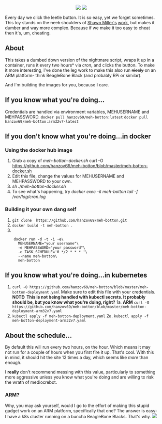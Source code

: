 <p align="center">
    <a href="https://cloud.docker.com/repository/docker/hanzov69/meh-botton/builds" alt="Build Status">
        <img src="https://img.shields.io/docker/cloud/build/hanzov69/meh-botton.svg?style=popout" /></a>
    <a href="https://cloud.docker.com/repository/docker/hanzov69/meh-botton/general" alt="Pulls">
            <img src="https://img.shields.io/docker/pulls/hanzov69/meh-botton.svg?style=popout" /></a>
</p>

Every day we click the leetle button. It is so easy, yet we forget sometimes.
This toy stands on the ~~neck~~ shoulders of [Shawn Miller's](https://github.com/freshlogic) [work](https://meh.com/forum/topics/i-hacked-the-amazon-dash-button-to-click-meh-at-meh-com-instead-of-ordering-tide), but makes it dumber and way more complex. Because if we make it too easy to cheat then it's, um, cheating.

## About
This takes a dumbed down version of the nightmare script, wraps it up in a container, runs it every two hours* via _cron_, and clicks the button.
To make it more interesting, I've done the leg work to make this also run ~~nicely~~ on an ARM platform- think BeagleBone Black (and probably RPi or similar).

And I'm building the images for you, because I care.

## If you know what you're doing...
Credentials are handled via environment variables, MEHUSERNAME and MEHPASSWORD.
`docker pull hanzov69/meh-botton:latest`
`docker pull hanzov69/meh-botton:arm32v7-latest`

## If you don't know what you're doing...in docker
### Using the docker hub image
1. Grab a copy of _meh-botton-docker.sh_
   curl -O https://github.com/hanzov69/meh-botton/blob/master/meh-botton-docker.sh
2. Edit this file, change the values for MEHUSERNAME and MEHPASSWORD to your own.
3. _sh ./meh-botton-docker.sh_
4. To see what's happening, try _docker exec -it meh-botton tail -f /var/log/cron.log_

### Building it your own dang self
1. `git clone  https://github.com/hanzov69/meh-botton.git`
2. `docker build -t meh-botton .`
3.
```
    docker run -d -t -i -e\
      MEHUSERNAME="your username"\
      -e MEHPASSWORD="your password"\
      -e TASK_SCHEDULE='0 */2 * * * '\
      --name meh-botton\
      meh-botton
```
## If you know what you're doing...in kubernetes
1. `curl -O https://github.com/hanzov69/meh-botton/blob/master/meh-botton-deployment.yaml`
   Make sure to edit this file with your credentials.
   **NOTE: This is not being handled with kubectl secrets. It probably should be, but you know what you're doing, right?**
1a. **ARM** `curl -O https://github.com/hanzov69/meh-botton/blob/master/meh-botton-deployment-arm32v7.yaml`
2. `kubectl apply -f meh-botton-deployment.yaml`
2a. `kubectl apply -f meh-botton-deployment-arm32v7.yaml`

## About the schedule...
By default this will run every two hours, on the hour. Which means it may not run for a couple of hours when you first fire it up. That's cool.
With this in mind, it should hit the site 12 times a day, which seems like *more* than enough.

I **really** don't recommend messing with this value, particularly to something more aggressive unless you know what you're doing and are willing to risk the wrath of mediocrebot.

### ARM?
Why, you may ask yourself, would I go to the effort of making this stupid gadget work on an ARM platform, specifically that one?
The answer is easy- I have a k8s cluster running on a buncha BeagleBone Blacks. That's why.
<a href="https://imgur.com/a/UKxoY3F" alt="BBB Cluster">
        <img src="https://i.imgur.com/SrGglvq.jpg" /></a>
